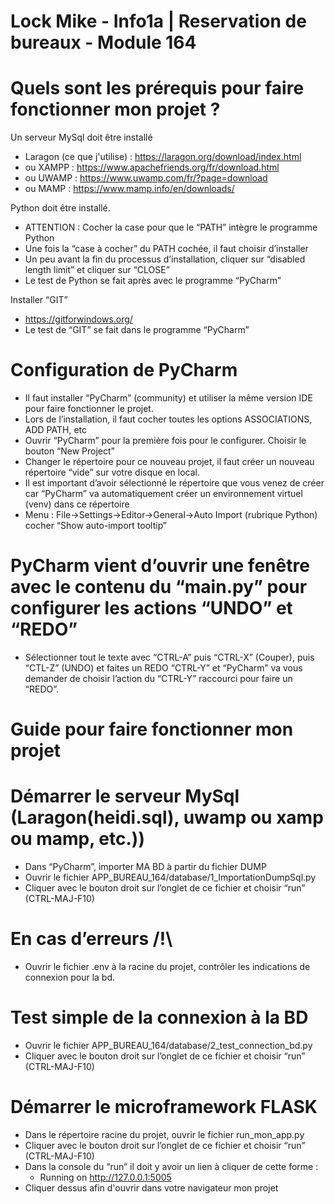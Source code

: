 # Lock Mike - Info1a | Reservation de bureaux - Module 164

# Quels sont les prérequis pour faire fonctionner mon projet ?
Un serveur MySql doit être installé

- Laragon (ce que j'utilise) : https://laragon.org/download/index.html
- ou XAMPP : https://www.apachefriends.org/fr/download.html
- ou UWAMP : https://www.uwamp.com/fr/?page=download
- ou MAMP : https://www.mamp.info/en/downloads/

Python doit être installé.

- ATTENTION : Cocher la case pour que le “PATH” intègre le programme Python
- Une fois la “case à cocher” du PATH cochée, il faut choisir d’installer
- Un peu avant la fin du processus d’installation, cliquer sur “disabled length limit” et cliquer sur “CLOSE”
- Le test de Python se fait après avec le programme “PyCharm”

Installer “GIT”
- https://gitforwindows.org/
- Le test de “GIT” se fait dans le programme “PyCharm”


# Configuration de PyCharm
- Il faut installer “PyCharm” (community) et utiliser la même version IDE pour faire fonctionner le projet.
- Lors de l’installation, il faut cocher toutes les options ASSOCIATIONS, ADD PATH, etc
- Ouvrir “PyCharm” pour la première fois pour le configurer. Choisir le bouton “New Project”
- Changer le répertoire pour ce nouveau projet, il faut créer un nouveau répertoire “vide” sur votre disque en local.
- Il est important d’avoir sélectionné le répertoire que vous venez de créer car “PyCharm” va automatiquement créer un environnement virtuel (venv) dans ce répertoire
- Menu : File->Settings->Editor->General->Auto Import (rubrique Python) cocher “Show auto-import tooltip”

# PyCharm vient d’ouvrir une fenêtre avec le contenu du “main.py” pour configurer les actions “UNDO” et “REDO”

- Sélectionner tout le texte avec “CTRL-A” puis “CTRL-X” (Couper), puis “CTL-Z” (UNDO) et faites un REDO “CTRL-Y” et “PyCharm” va vous demander de choisir l’action du “CTRL-Y” raccourci pour faire un “REDO”.

# Guide pour faire fonctionner mon projet
# Démarrer le serveur MySql (Laragon(heidi.sql), uwamp ou xamp ou mamp, etc.))
- Dans “PyCharm”, importer MA BD à partir du fichier DUMP
- Ouvrir le fichier APP_BUREAU_164/database/1_ImportationDumpSql.py
- Cliquer avec le bouton droit sur l’onglet de ce fichier et choisir “run” (CTRL-MAJ-F10)

# En cas d’erreurs /!\
- Ouvrir le fichier .env à la racine du projet, contrôler les indications de connexion pour la bd.

# Test simple de la connexion à la BD
- Ouvrir le fichier APP_BUREAU_164/database/2_test_connection_bd.py
- Cliquer avec le bouton droit sur l’onglet de ce fichier et choisir “run” (CTRL-MAJ-F10)

# Démarrer le microframework FLASK
- Dans le répertoire racine du projet, ouvrir le fichier run_mon_app.py
- Cliquer avec le bouton droit sur l’onglet de ce fichier et choisir “run” (CTRL-MAJ-F10)
- Dans la console du “run” il doit y avoir un lien à cliquer de cette forme :
    - Running on http://127.0.0.1:5005
- Cliquer dessus afin d'ouvrir dans votre navigateur mon projet


